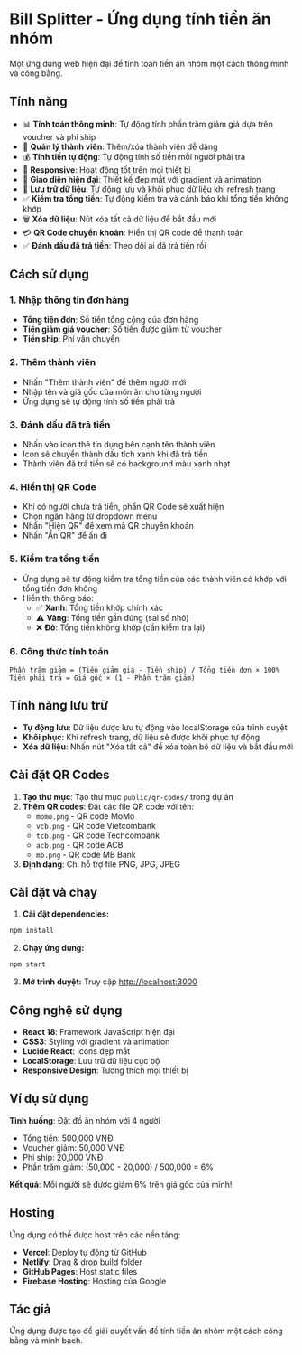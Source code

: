 # Bill Splitter - Ứng dụng tính tiền ăn nhóm

Một ứng dụng web hiện đại để tính toán tiền ăn nhóm một cách thông minh và công bằng.

## Tính năng

- 📊 **Tính toán thông minh**: Tự động tính phần trăm giảm giá dựa trên voucher và phí ship
- 👥 **Quản lý thành viên**: Thêm/xóa thành viên dễ dàng
- 💰 **Tính tiền tự động**: Tự động tính số tiền mỗi người phải trả
- 📱 **Responsive**: Hoạt động tốt trên mọi thiết bị
- 🎨 **Giao diện hiện đại**: Thiết kế đẹp mắt với gradient và animation
- 💾 **Lưu trữ dữ liệu**: Tự động lưu và khôi phục dữ liệu khi refresh trang
- ✅ **Kiểm tra tổng tiền**: Tự động kiểm tra và cảnh báo khi tổng tiền không khớp
- 🗑️ **Xóa dữ liệu**: Nút xóa tất cả dữ liệu để bắt đầu mới
- 💳 **QR Code chuyển khoản**: Hiển thị QR code để thanh toán
- ✅ **Đánh dấu đã trả tiền**: Theo dõi ai đã trả tiền rồi

## Cách sử dụng

### 1. Nhập thông tin đơn hàng
- **Tổng tiền đơn**: Số tiền tổng cộng của đơn hàng
- **Tiền giảm giá voucher**: Số tiền được giảm từ voucher
- **Tiền ship**: Phí vận chuyển

### 2. Thêm thành viên
- Nhấn "Thêm thành viên" để thêm người mới
- Nhập tên và giá gốc của món ăn cho từng người
- Ứng dụng sẽ tự động tính số tiền phải trả

### 3. Đánh dấu đã trả tiền
- Nhấn vào icon thẻ tín dụng bên cạnh tên thành viên
- Icon sẽ chuyển thành dấu tích xanh khi đã trả tiền
- Thành viên đã trả tiền sẽ có background màu xanh nhạt

### 4. Hiển thị QR Code
- Khi có người chưa trả tiền, phần QR Code sẽ xuất hiện
- Chọn ngân hàng từ dropdown menu
- Nhấn "Hiện QR" để xem mã QR chuyển khoản
- Nhấn "Ẩn QR" để ẩn đi

### 5. Kiểm tra tổng tiền
- Ứng dụng sẽ tự động kiểm tra tổng tiền của các thành viên có khớp với tổng tiền đơn không
- Hiển thị thông báo:
  - ✅ **Xanh**: Tổng tiền khớp chính xác
  - ⚠️ **Vàng**: Tổng tiền gần đúng (sai số nhỏ)
  - ❌ **Đỏ**: Tổng tiền không khớp (cần kiểm tra lại)

### 6. Công thức tính toán
```
Phần trăm giảm = (Tiền giảm giá - Tiền ship) / Tổng tiền đơn × 100%
Tiền phải trả = Giá gốc × (1 - Phần trăm giảm)
```

## Tính năng lưu trữ

- **Tự động lưu**: Dữ liệu được lưu tự động vào localStorage của trình duyệt
- **Khôi phục**: Khi refresh trang, dữ liệu sẽ được khôi phục tự động
- **Xóa dữ liệu**: Nhấn nút "Xóa tất cả" để xóa toàn bộ dữ liệu và bắt đầu mới

## Cài đặt QR Codes

1. **Tạo thư mục**: Tạo thư mục `public/qr-codes/` trong dự án
2. **Thêm QR codes**: Đặt các file QR code với tên:
   - `momo.png` - QR code MoMo
   - `vcb.png` - QR code Vietcombank
   - `tcb.png` - QR code Techcombank
   - `acb.png` - QR code ACB
   - `mb.png` - QR code MB Bank
3. **Định dạng**: Chỉ hỗ trợ file PNG, JPG, JPEG

## Cài đặt và chạy

1. **Cài đặt dependencies:**
```bash
npm install
```

2. **Chạy ứng dụng:**
```bash
npm start
```

3. **Mở trình duyệt:**
Truy cập [http://localhost:3000](http://localhost:3000)

## Công nghệ sử dụng

- **React 18**: Framework JavaScript hiện đại
- **CSS3**: Styling với gradient và animation
- **Lucide React**: Icons đẹp mắt
- **LocalStorage**: Lưu trữ dữ liệu cục bộ
- **Responsive Design**: Tương thích mọi thiết bị

## Ví dụ sử dụng

**Tình huống**: Đặt đồ ăn nhóm với 4 người
- Tổng tiền: 500,000 VNĐ
- Voucher giảm: 50,000 VNĐ  
- Phí ship: 20,000 VNĐ
- Phần trăm giảm: (50,000 - 20,000) / 500,000 = 6%

**Kết quả**: Mỗi người sẽ được giảm 6% trên giá gốc của mình!

## Hosting

Ứng dụng có thể được host trên các nền tảng:
- **Vercel**: Deploy tự động từ GitHub
- **Netlify**: Drag & drop build folder
- **GitHub Pages**: Host static files
- **Firebase Hosting**: Hosting của Google

## Tác giả

Ứng dụng được tạo để giải quyết vấn đề tính tiền ăn nhóm một cách công bằng và minh bạch. 